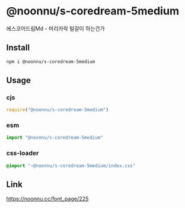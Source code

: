 # @noonnu/s-coredream-5medium
에스코어드림Md - 머리카락 털갈이 하는건가

## Install
```sh
npm i @noonnu/s-coredream-5medium
```
## Usage
### cjs
```js
require("@noonnu/s-coredream-5medium")
```
### esm
```js
import "@noonnu/s-coredream-5medium"
```
### css-loader
```css
@import "~@noonnu/s-coredream-5medium/index.css"
```

## Link
https://noonnu.cc/font_page/225